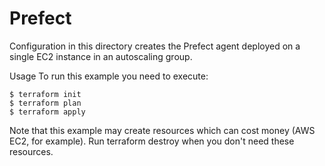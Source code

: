 # Prefect
Configuration in this directory creates the Prefect agent deployed on a single EC2 instance in an autoscaling group. 

Usage
To run this example you need to execute:
```
$ terraform init
$ terraform plan
$ terraform apply
```
Note that this example may create resources which can cost money (AWS EC2, for example). Run terraform destroy when you don't need these resources.